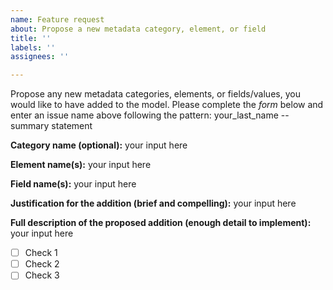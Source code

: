 ```yaml
---
name: Feature request
about: Propose a new metadata category, element, or field
title: ''
labels: ''
assignees: ''

---
```


Propose any new metadata categories, elements, or fields/values, you would like to have added to the model.
Please complete the *form* below and enter an issue name above following the pattern: your_last_name -- summary statement

**Category name (optional):** your input here

**Element name(s):** your input here

**Field name(s):** your input here

**Justification for the addition (brief and compelling):** 
your input here

**Full description of the proposed addition (enough detail to implement):** 
your input here

- [ ] Check 1
- [ ] Check 2
- [ ] Check 3
